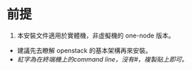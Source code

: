 # 前提
1. 本安裝文件適用於實體機，非虛擬機的 one-node 版本。
- 建議先去瞭解 openstack 的基本架構再來安裝。
- *紅字為在終端機上的command line，沒有#，複製貼上即可。*
